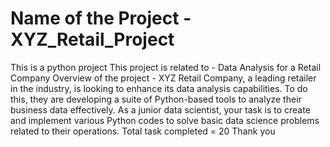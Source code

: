 # Name of the Project - XYZ_Retail_Project
This is a python project 
This project is related to - Data Analysis for a Retail Company
Overview of the project - XYZ Retail Company, a leading retailer in the industry, is looking to enhance its data analysis capabilities. To do this, they are 
developing a suite of Python-based tools to analyze their business data effectively. As a junior data scientist, your task is to create and implement various Python codes to solve basic data science problems related to their operations.
Total task completed = 20
Thank you
